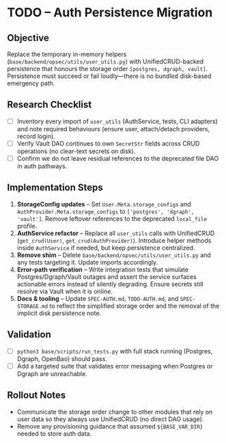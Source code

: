 # TODO – Auth Persistence Migration

## Objective
Replace the temporary in-memory helpers (`base/backend/opsec/utils/user_utils.py`) with UnifiedCRUD-backed persistence that honours the storage order `[postgres, dgraph, vault]`. Persistence must succeed or fail loudly—there is no bundled disk-based emergency path.

## Research Checklist
- [ ] Inventory every import of `user_utils` (AuthService, tests, CLI adapters) and note required behaviours (ensure user, attach/detach providers, record login).
- [ ] Verify Vault DAO continues to own `SecretStr` fields across CRUD operations (no clear-text secrets on disk).
- [ ] Confirm we do not leave residual references to the deprecated file DAO in auth pathways.

## Implementation Steps
1. **StorageConfig updates** – Set `User.Meta.storage_configs` and `AuthProvider.Meta.storage_configs` to `['postgres', 'dgraph', 'vault']`. Remove leftover references to the deprecated `local_file` profile.
2. **AuthService refactor** – Replace all `user_utils` calls with UnifiedCRUD (`get_crud(User)`, `get_crud(AuthProvider)`). Introduce helper methods inside `AuthService` if needed, but keep persistence centralized.
3. **Remove shim** – Delete `base/backend/opsec/utils/user_utils.py` and any tests targeting it. Update imports accordingly.
4. **Error-path verification** – Write integration tests that simulate Postgres/Dgraph/Vault outages and assert the service surfaces actionable errors instead of silently degrading. Ensure secrets still resolve via Vault when it is online.
5. **Docs & tooling** – Update `SPEC-AUTH.md`, `TODO-AUTH.md`, and `SPEC-STORAGE.md` to reflect the simplified storage order and the removal of the implicit disk persistence note.

## Validation
- [ ] `python3 base/scripts/run_tests.py` with full stack running (Postgres, Dgraph, OpenBao) should pass.
- [ ] Add a targeted suite that validates error messaging when Postgres or Dgraph are unreachable.

## Rollout Notes
- Communicate the storage order change to other modules that rely on user data so they always use UnifiedCRUD (no direct DAO usage).
- Remove any provisioning guidance that assumed `${BASE_VAR_DIR}` needed to store auth data.
